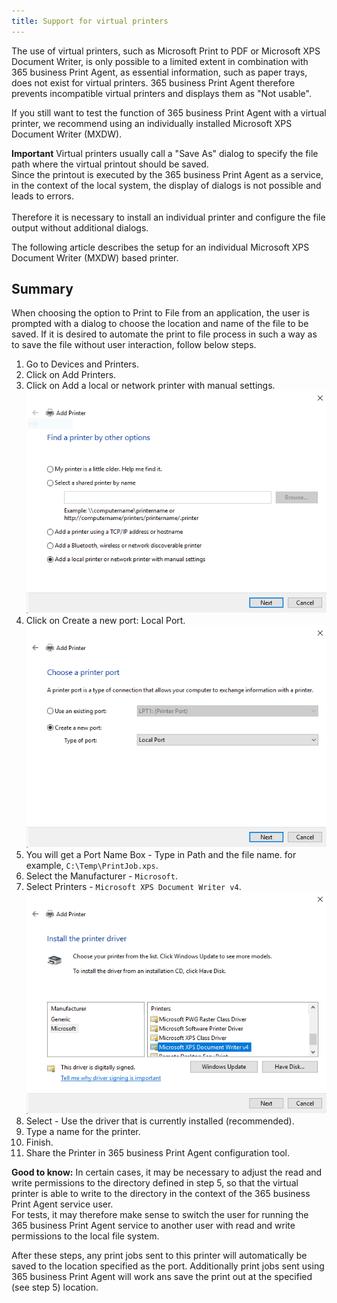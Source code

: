 ```yaml
---
title: Support for virtual printers
---
```

The use of virtual printers, such as Microsoft Print to PDF or Microsoft XPS Document Writer, is only possible to a limited extent in combination with 365 business Print Agent, as essential information, such as paper trays, does not exist for virtual printers.
365 business Print Agent therefore prevents incompatible virtual printers and displays them as "Not usable".

If you still want to test the function of 365 business Print Agent with a virtual printer, we recommend using an individually installed Microsoft XPS Document Writer (MXDW).

<div class="alert alert-notice">
    <i class="fa-light fa-hand-point-up fa-lg" style="--fa-secondary-color: #00b7c3; --fa-primary-color: #111111;"></i> <strong>Important</strong> Virtual printers usually call a "Save As" dialog to specify the file path where the virtual printout should be saved.<br>Since the printout is executed by the 365 business Print Agent as a service, in the context of the local system, the display of dialogs is not possible and leads to errors.<br><br>Therefore it is necessary to install an individual printer and configure the file output without additional dialogs.
</div>

The following article describes the setup for an individual Microsoft XPS Document Writer (MXDW) based printer.

## Summary

When choosing the option to Print to File from an application, the user is prompted with a dialog to choose the location and name of the file to be saved. If it is desired to automate the print to file process in such a way as to save the file without user interaction, follow below steps.

1. Go to Devices and Printers.
2. Click on Add Printers.
3. Click on Add a local or network printer with manual settings.<br>![Find a printer by other options dialog](/assets/images/365-business-print-agent/1062d8a1ab2ec8922f457cc23dd6c50d8f6b1bc0f58344d43481ea4b962d11eb.png)
4. Click on Create a new port: Local Port.<br>![Create a new port: Local Port](/assets/images/365-business-print-agent/7ab8a8f098dcb9c886ac9540a3b8e967fe476b3aa49d4d3628d833995079056e.png)
5. You will get a Port Name Box - Type in Path and the file name. for example, `C:\Temp\PrintJob.xps`.
6. Select the Manufacturer - `Microsoft`.
7. Select Printers - `Microsoft XPS Document Writer v4`.<br>![Install the printer driver dialog](/assets/images/365-business-print-agent/9c5fc601bb9842bccf3df601502307b88455e37363aad807034ad5df2a3c9780.png)
8. Select - Use the driver that is currently installed (recommended).
9. Type a name for the printer.
10. Finish.
11. Share the Printer in 365 business Print Agent configuration tool.

<div class="alert alert-notice">
    <i class="fa-light fa-hand-point-up fa-lg" style="--fa-secondary-color: #00b7c3; --fa-primary-color: #111111;"></i> <strong>Good to know:</strong> In certain cases, it may be necessary to adjust the read and write permissions to the directory defined in step 5, so that the virtual printer is able to write to the directory in the context of the 365 business Print Agent service user.<br>For tests, it may therefore make sense to switch the user for running the 365 business Print Agent service to another user with read and write permissions to the local file system.
</div>

After these steps, any print jobs sent to this printer will automatically be saved to the location specified as the port. Additionally print jobs sent using 365 business Print Agent will work ans save the print out at the specified (see step 5) location.